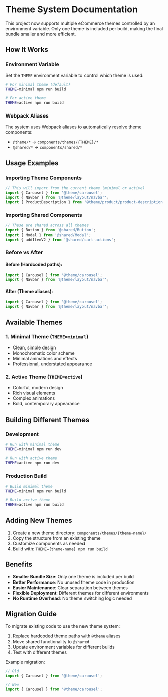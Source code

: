 # Theme System Documentation

This project now supports multiple eCommerce themes controlled by an environment variable. Only one theme is included per build, making the final bundle smaller and more efficient.

## How It Works

### Environment Variable

Set the `THEME` environment variable to control which theme is used:

```bash
# For minimal theme (default)
THEME=minimal npm run build

# For active theme
THEME=active npm run build
```

### Webpack Aliases

The system uses Webpack aliases to automatically resolve theme components:

- `@theme/*` → `components/themes/{THEME}/*`
- `@shared/*` → `components/shared/*`

## Usage Examples

### Importing Theme Components

```typescript
// This will import from the current theme (minimal or active)
import { Carousel } from '@theme/carousel';
import { Navbar } from '@theme/layout/navbar';
import { ProductDescription } from '@theme/product/product-description';
```

### Importing Shared Components

```typescript
// These are shared across all themes
import { Button } from '@shared/Button';
import { Modal } from '@shared/Modal';
import { addItemV2 } from '@shared/cart-actions';
```

### Before vs After

#### Before (Hardcoded paths):

```typescript
import { Carousel } from '@theme/carousel';
import { Navbar } from '@theme/layout/navbar';
```

#### After (Theme aliases):

```typescript
import { Carousel } from '@theme/carousel';
import { Navbar } from '@theme/layout/navbar';
```

## Available Themes

### 1. Minimal Theme (`THEME=minimal`)

- Clean, simple design
- Monochromatic color scheme
- Minimal animations and effects
- Professional, understated appearance

### 2. Active Theme (`THEME=active`)

- Colorful, modern design
- Rich visual elements
- Complex animations
- Bold, contemporary appearance

## Building Different Themes

### Development

```bash
# Run with minimal theme
THEME=minimal npm run dev

# Run with active theme
THEME=active npm run dev
```

### Production Build

```bash
# Build minimal theme
THEME=minimal npm run build

# Build active theme
THEME=active npm run build
```

## Adding New Themes

1. Create a new theme directory: `components/themes/{theme-name}/`
2. Copy the structure from an existing theme
3. Customize components as needed
4. Build with: `THEME={theme-name} npm run build`

## Benefits

- **Smaller Bundle Size**: Only one theme is included per build
- **Better Performance**: No unused theme code in production
- **Easier Maintenance**: Clear separation between themes
- **Flexible Deployment**: Different themes for different environments
- **No Runtime Overhead**: No theme switching logic needed

## Migration Guide

To migrate existing code to use the new theme system:

1. Replace hardcoded theme paths with `@theme` aliases
2. Move shared functionality to `@shared`
3. Update environment variables for different builds
4. Test with different themes

Example migration:

```typescript
// Old
import { Carousel } from '@theme/carousel';

// New
import { Carousel } from '@theme/carousel';
```
